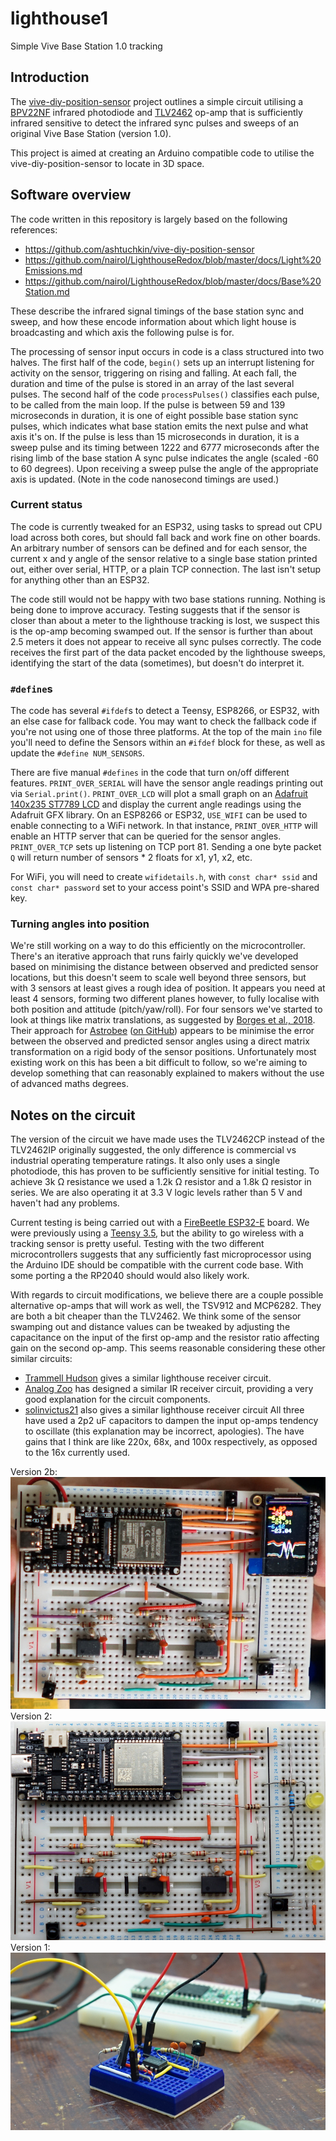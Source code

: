 # lighthouse1
Simple Vive Base Station 1.0 tracking

## Introduction

The [vive-diy-position-sensor](https://github.com/ashtuchkin/vive-diy-position-sensor) project outlines a simple circuit utilising a [BPV22NF](https://uk.rs-online.com/web/p/photodiodes/1652447/) infrared photodiode and [TLV2462](https://uk.rs-online.com/web/p/op-amps/3568228/) op-amp that is sufficiently infrared sensitive to detect the infrared sync pulses and sweeps of an original Vive Base Station (version 1.0).

This project is aimed at creating an Arduino compatible code to utilise the vive-diy-position-sensor to locate in 3D space.

## Software overview

The code written in this repository is largely based on the following references:
* https://github.com/ashtuchkin/vive-diy-position-sensor
* https://github.com/nairol/LighthouseRedox/blob/master/docs/Light%20Emissions.md
* https://github.com/nairol/LighthouseRedox/blob/master/docs/Base%20Station.md

These describe the infrared signal timings of the base station sync and sweep, and how these encode information about which light house is broadcasting and which axis the following pulse is for.

The processing of sensor input occurs in code is a class structured into two halves. The first half of the code, `begin()` sets up an interrupt listening for activity on the sensor, triggering on rising and falling. At each fall, the duration and time of the pulse is stored in an array of the last several pulses. The second half of the code `processPulses()` classifies each pulse, to be called from the main loop. If the pulse is between 59 and 139 microseconds in duration, it is one of eight possible base station sync pulses, which indicates what base station emits the next pulse and what axis it's on. If the pulse is less than 15 microseconds in duration, it is a sweep pulse and its timing between 1222 and 6777 microseconds after the rising limb of the base station A sync pulse indicates the angle (scaled -60 to 60 degrees). Upon receiving a sweep pulse the angle of the appropriate axis is updated. (Note in the code nanosecond timings are used.)

### Current status

The code is currently tweaked for an ESP32, using tasks to spread out CPU load across both cores, but should fall back and work fine on other boards. An arbitrary number of sensors can be defined and for each sensor, the current x and y angle of the sensor relative to a single base station printed out, either over serial, HTTP, or a plain TCP connection. The last isn't setup for anything other than an ESP32.

The code still would not be happy with two base stations running. Nothing is being done to improve accuracy. Testing suggests that if the sensor is closer than about a meter to the lighthouse tracking is lost, we suspect this is the op-amp becoming swamped out. If the sensor is further than about 2.5 meters it does not appear to receive all sync pulses correctly. The code receives the first part of the data packet encoded by the lighthouse sweeps, identifying the start of the data (sometimes), but doesn't do interpret it.

### `#define`s

The code has several `#ifdef`s to detect a Teensy, ESP8266, or ESP32, with an else case for fallback code. You may want to check the fallback code if you're not using one of those three platforms. At the top of the main `ino` file you'll need to define the Sensors within an `#ifdef` block for these, as well as update the `#define NUM_SENSORS`.

There are five manual `#defines` in the code that turn on/off different features. `PRINT_OVER_SERIAL` will have the sensor angle readings printing out via `Serial.print()`. `PRINT_OVER_LCD` will plot a small graph on an [Adafruit 140x235 ST7789 LCD](https://shop.pimoroni.com/products/adafruit-1-14-240x135-color-tft-display-microsd-card-breakout-st7789) and display the current angle readings using the Adafruit GFX library. On an ESP8266 or ESP32, `USE_WIFI` can be used to enable connecting to a WiFi network. In that instance, `PRINT_OVER_HTTP` will enable an HTTP server that can be queried for the sensor angles. `PRINT_OVER_TCP` sets up listening on TCP port 81. Sending a one byte packet `Q` will return number of sensors * 2 floats for x1, y1, x2, etc.

For WiFi, you will need to create `wifidetails.h`, with `const char* ssid` and `const char* password` set to your access point's SSID and WPA pre-shared key.

### Turning angles into position

We're still working on a way to do this efficiently on the microcontroller. There's an iterative approach that runs fairly quickly we've developed based on minimising the distance between observed and predicted sensor locations, but this doesn't seem to scale well beyond three sensors, but with 3 sensors at least gives a rough idea of position. It appears you need at least 4 sensors, forming two different planes however, to fully localise with both position and attitude (pitch/yaw/roll). For four sensors we've started to look at things like matrix translations, as suggested by [Borges et al., 2018](https://ieeexplore.ieee.org/document/8593707). Their approach for [Astrobee](https://www.nasa.gov/astrobee) ([on GitHub](https://github.com/nasa/astrobee)) appears to be minimise the error between the observed and predicted sensor angles using a direct matrix transformation on a rigid body of the sensor positions. Unfortunately most existing work on this has been a bit difficult to follow, so we're aiming to develop something that can reasonably explained to makers without the use of advanced maths degrees.

## Notes on the circuit

The version of the circuit we have made uses the TLV2462CP instead of the TLV2462IP originally suggested, the only difference is commercial vs industrial operating temperature ratings. It also only uses a single photodiode, this has proven to be sufficiently sensitive for initial testing. To achieve 3k Ω resistance we used a 1.2k Ω resistor and a 1.8k Ω resistor in series. We are also operating it at 3.3 V logic levels rather than 5 V and haven't had any problems.

Current testing is being carried out with a [FireBeetle ESP32-E](https://wiki.dfrobot.com/FireBeetle_Board_ESP32_E_SKU_DFR0654) board. We were previously using a [Teensy 3.5](https://www.pjrc.com/store/teensy35.html), but the ability to go wireless with a tracking sensor is pretty useful. Testing with the two different microcontrollers suggests that any sufficiently fast microprocessor using the Arduino IDE should be compatible with the current code base. With some porting a the RP2040 should would also likely work.

With regards to circuit modifications, we believe there are a couple possible alternative op-amps that will work as well, the TSV912 and MCP6282. They are both a bit cheaper than the TLV2462. We think some of the sensor swamping out and distance values can be tweaked by adjusting the capacitance on the input of the first op-amp and the resistor ratio affecting gain on the second op-amp. This seems reasonable considering these other similar circuits:
* [Trammell Hudson](https://trmm.net/Lighthouse/) gives a similar lighthouse receiver circuit.
* [Analog Zoo](http://www.analogzoo.com/2016/08/photodiode-amplifier-design/) has designed a similar IR receiver circuit, providing a very good explanation for the circuit components.
* [solinvictus21](https://github.com/solinvictus21/Zippies/tree/master/LighthouseCircuit) also gives a similar lighthouse receiver circuit
All three have used a 2p2 uF capacitors to dampen the input op-amps tendency to oscillate (this explanation may be incorrect, apologies). The have gains that I think are like 220x, 68x, and 100x respectively, as opposed to the 16x currently used.

Version 2b:
![Three sensor breadboard with ST7789 display](sensor2b.jpg)
Version 2:
![Three sensor breadboard](sensor2.jpg)
Version 1:
![Original sensor breadboard](sensor.jpg)
